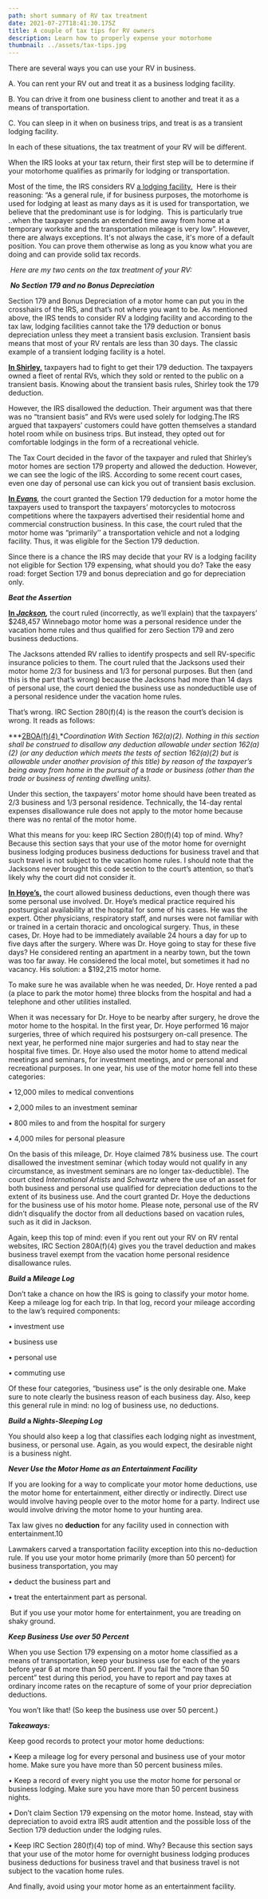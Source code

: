 ```yaml
---
path: short summary of RV tax treatment
date: 2021-07-27T18:41:30.175Z
title: A couple of tax tips for RV owners
description: Learn how to properly expense your motorhome
thumbnail: ../assets/tax-tips.jpg
---
```

There are several ways you can use your RV in business. 

A. You can rent your RV out and treat it as a business lodging facility.

B. You can drive it from one business client to another and treat it as a means of transportation.

C. You can sleep in it when on business trips, and treat is as a transient lodging facility.

In each of these situations, the tax treatment of your RV will be different. 

When the IRS looks at your tax return, their first step will be to determine if your motorhome qualifies as primarily for lodging or transportation.

Most of the time, the IRS considers RV [a lodging facility.](https://www.bradfordtaxinstitute.com/Endnotes/GCM_39443.pdf)  Here is their reasoning: “As a general rule, if for business purposes, the motorhome is used for lodging at least as many days as it is used for transportation, we believe that the predominant use is for lodging.  This is particularly true ..when the taxpayer spends an extended time away from home at a temporary worksite and the transportation mileage is very low”. However, there are always exceptions. It's not always the case, it's more of a default position. You can prove them otherwise as long as you know what you are doing and can provide solid tax records.

 *Here are my two cents on the tax treatment of your RV:*

 ***No Section 179 and no Bonus Depreciation***

Section 179 and Bonus Depreciation of a motor home can put you in the crosshairs of the IRS, and that’s not where you want to be. As mentioned above, the IRS tends to consider RV a lodging facility and according to the tax law, lodging facilities cannot take the 179 deduction or bonus depreciation unless they meet a transient basis exclusion. Transient basis means that most of your RV rentals are less than 30 days. The classic example of a transient lodging facility is a hotel.

**[In Shirley,](https://scholar.google.com/scholar_case?case=2648147509062590340&q=Shirley+v.+Comm%27r,+2004+T.C.+Memo.+188&hl=en&as_sdt=2006&as_vis=1)** taxpayers had to fight to get their 179 deduction. The taxpayers owned a fleet of rental RVs, which they sold or rented to the public on a transient basis. Knowing about the transient basis rules, Shirley took the 179 deduction.

However, the IRS disallowed the deduction. Their argument was that there was no “transient basis” and RVs were used solely for lodging.The IRS argued that taxpayers’ customers could have gotten themselves a standard hotel room while on business trips. But instead, they opted out for comfortable lodgings in the form of a recreational vehicle. 

The Tax Court decided in the favor of the taxpayer and ruled that Shirley’s motor homes are section 179 property and allowed the deduction. However, we can see the logic of the IRS. According to some recent court cases, even one day of personal use can kick you out of transient basis exclusion.

**[In *Evans*](https://casetext.com/case/evans-v-commr-26)***,* the court granted the Section 179 deduction for a motor home the taxpayers used to transport the taxpayers’ motorcycles to motocross competitions where the taxpayers advertised their residential home and commercial construction business. In this case, the court ruled that the motor home was “primarily’’ a transportation vehicle and not a lodging facility. Thus, it was eligible for the Section 179 deduction.

Since there is a chance the IRS may decide that your RV is a lodging facility not eligible for Section 179 expensing, what should you do? Take the easy road: forget Section 179 and bonus depreciation and go for depreciation only.

***Beat the Assertion***

**[In *Jackson*](https://casetext.com/case/jackson-v-commr-72)*,*** the court ruled (incorrectly, as we’ll explain) that the taxpayers’ $248,457 Winnebago motor home was a personal residence under the vacation home rules and thus qualified for zero Section 179 and zero business deductions.

The Jacksons attended RV rallies to identify prospects and sell RV-specific insurance policies to them. The court ruled that the Jacksons used their motor home 2/3 for business and 1/3 for personal purposes. But then (and this is the part that’s wrong) because the Jacksons had more than 14 days of personal use, the court denied the business use as nondeductible use of a personal residence under the vacation home rules.

That’s wrong. IRC Section 280(f)(4) is the reason the court’s decision is wrong. It reads as follows:

***[2BOA(f)(4) ](https://www.law.cornell.edu/uscode/text/26/280A)**Coordination With Section 162(a)(2). Nothing in this section shall be construed to disallow any deduction allowable under section 162(a)(2) (or any deduction which meets the tests of section 162(a)(2) but is allowable under another provision of this title) by reason of the taxpayer’s being away from home in the pursuit of* a *trade or business (other than the trade or business of renting dwelling units).*

Under this section, the taxpayers’ motor home should have been treated as 2/3 business and 1/3 personal residence. Technically, the 14-day rental expenses disallowance rule does not apply to the motor home because there was no rental of the motor home.

What this means for you: keep IRC Section 280(f)(4) top of mind. Why? Because this section says that your use of the motor home for overnight business lodging produces business deductions for business travel and that such travel is not subject to the vacation home rules. I should note that the Jacksons never brought this code section to the court’s attention, so that’s likely why the court did not consider it.

**[In Hoye’s,](https://www.leagle.com/decision/1990139658jetcm133811132)** the court allowed business deductions, even though there was some personal use involved. Dr. Hoye’s medical practice required his postsurgical availability at the hospital for some of his cases. He was the expert. Other physicians, respiratory staff, and nurses were not familiar with or trained in a certain thoracic and oncological surgery. Thus, in these cases, Dr. Hoye had to be immediately available 24 hours a day for up to five days after the surgery. Where was Dr. Hoye going to stay for these five days? He considered renting an apartment in a nearby town, but the town was too far away. He considered the local motel, but sometimes it had no vacancy. His solution: a $192,215 motor home.

To make sure he was available when he was needed, Dr. Hoye rented a pad (a place to park the motor home) three blocks from the hospital and had a telephone and other utilities installed.

When it was necessary for Dr. Hoye to be nearby after surgery, he drove the motor home to the hospital. In the first year, Dr. Hoye performed 16 major surgeries, three of which required his postsurgery on-call presence. The next year, he performed nine major surgeries and had to stay near the hospital five times. Dr. Hoye also used the motor home to attend medical meetings and seminars, for investment meetings, and or personal and recreational purposes. In one year, his use of the motor home fell into these categories:

• 12,000 miles to medical conventions

• 2,000 miles to an investment seminar

• 800 miles to and from the hospital for surgery

• 4,000 miles for personal pleasure 

On the basis of this mileage, Dr. Hoye claimed 78% business use. The court disallowed the investment seminar {which today would not qualify in any circumstance, as investment seminars are no longer tax-deductible). The court cited *International Artists* and *Schwartz* where the use of an asset for both business and personal use qualified for depreciation deductions to the extent of its business use. And the court granted Dr. Hoye the deductions for the business use of his motor [](home.17)home. Please note, personal use of the RV didn’t disqualify the doctor from all deductions based on vacation rules, such as it did in Jackson.

Again, keep this top of mind: even if you rent out your RV on RV rental websites, IRC Section 280A(f)(4) gives you the travel deduction and makes business travel exempt from the vacation home personal residence disallowance [](rules.8)rules.

***Build* a *Mileage Log***

Don’t take a chance on how the IRS is going to classify your motor home. Keep a mileage log for each trip. In that log, record your mileage according to the law’s required components:

• investment use

• business use

• personal use

• commuting use

Of these four categories, “business use” is the only desirable one. Make sure to note clearly the business reason of each business day. Also, keep this general rule in mind: no log of business use, no deductions.

***Build* a *Nights-Sleeping Log***

You should also keep a log that classifies each lodging night as investment, business, or personal use. Again, as you would expect, the desirable night is a business night.

***Never Use the Motor Home as an Entertainment Facility***

If you are looking for a way to complicate your motor home deductions, use the motor home for entertainment, either directly or indirectly. Direct use would involve having people over to the motor home for a party. Indirect use would involve driving the motor home to your hunting area.

Tax law gives no **deduction** for any facility used in connection with entertainment.10

Lawmakers carved a transportation facility exception into this no-deduction rule. If you use your motor home primarily (more than 50 percent) for business transportation, you may

• deduct the business part and

• treat the entertainment part as [](personal.14)personal.

 But if you use your motor home for entertainment, you are treading on shaky ground.

***Keep Business Use over 50 Percent***

When you use Section 179 expensing on a motor home classified as a means of transportation, keep your business use for each of the years before year 6 at more than 50 percent. If you fail the “more than 50 percent” test during this period, you have to report and pay taxes at ordinary income rates on the recapture of some of your prior depreciation [](deductions.19)deductions.

You won’t like that! (So keep the business use over 50 percent.)

***Takeaways:***

Keep good records to protect your motor home deductions:

• Keep a mileage log for every personal and business use of your motor home. Make sure you have more than 50 percent business miles.

• Keep a record of every night you use the motor home for personal or business lodging. Make sure you have more than 50 percent business nights.

• Don’t claim Section 179 expensing on the motor home. Instead, stay with depreciation to avoid extra IRS audit attention and the possible loss of the Section 179 deduction under the lodging rules.

• Keep IRC Section 280(f)(4) top of mind. Why? Because this section says that your use of the motor home for overnight business lodging produces business deductions for business travel and that business travel is not subject to the vacation home rules.

And finally, avoid using your motor home as an entertainment facility.